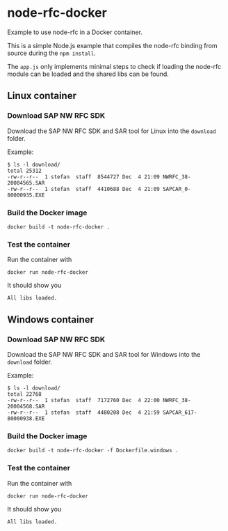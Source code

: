 # node-rfc-docker

Example to use node-rfc in a Docker container.

This is a simple Node.js example that compiles the node-rfc binding from source
during the `npm install`.

The `app.js` only implements minimal steps to check if loading the node-rfc
module can be loaded and the shared libs can be found.

## Linux container

### Download SAP NW RFC SDK

Download the SAP NW RFC SDK and SAR tool for Linux into the `download` folder.

Example:

```
$ ls -l download/
total 25312
-rw-r--r--  1 stefan  staff  8544727 Dec  4 21:09 NWRFC_38-20004565.SAR
-rw-r--r--  1 stefan  staff  4410688 Dec  4 21:09 SAPCAR_0-80000935.EXE
```

### Build the Docker image

```
docker build -t node-rfc-docker .
```

### Test the container

Run the container with

```
docker run node-rfc-docker
```

It should show you

```
All libs loaded.
```

## Windows container

### Download SAP NW RFC SDK

Download the SAP NW RFC SDK and SAR tool for Windows into the `download` folder.

Example:

```
$ ls -l download/
total 22768
-rw-r--r--  1 stefan  staff  7172760 Dec  4 22:00 NWRFC_38-20004568.SAR
-rw-r--r--  1 stefan  staff  4480208 Dec  4 21:59 SAPCAR_617-80000938.EXE
```

### Build the Docker image

```
docker build -t node-rfc-docker -f Dockerfile.windows .
```

### Test the container

Run the container with

```
docker run node-rfc-docker
```

It should show you

```
All libs loaded.
```
